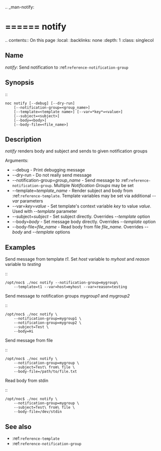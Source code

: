 .. _man-notify:

======
notify
======

.. contents:: On this page
    :local:
    :backlinks: none
    :depth: 1
    :class: singlecol

Name
----
*notify*: Send notification to :ref:`reference-notification-group`

Synopsis
--------
::

    noc notify [--debug] [--dry-run]
        [--notification-group=<group_name>]
        [--template=<template name>] [--var=*key*=<value>]
        [--subject=<subject>]
        [--body=<body>]
        [--body-file=<file_name>]

Description
-----------
*notify* renders body and subject and sends to given notification groups

Arguments:
* --debug - Print debugging message
* --dry-run - Do not really send message
* --notification-group=*group_name* - Send message to :ref:`reference-notification-group`.
  Multiple *Notification Groups* may be set
* --template=*template_name* - Render subject and body from :ref:`reference-template`.
  Template variables may be set via additional *--var* parameters
* --var=*key*=*value* - Set template's context variable *key* to value *value*.
  Used with *--template* parameter
* --subject=*subject* - Set subject directly. Overrides *--template* option
* --body=*body* - Set message body directly. Overrides *--template* option
* --body-file=*file_name* - Read body from file *file_name*. Overrides *--body* and *--template* options

Examples
--------
Send message from template *t1*. Set *host* variable to *myhost* and
*reason* variable to *testing*

::

    /opt/noc$ ./noc notify --notification-group=mygroup\
        --template=t1 --var=host=myhost --var=reason=testing

Send message to notification groups *mygroup1* and *mygroup2*

::

    /opt/noc$ ./noc notify \
        --notification-group=mygroup1 \
        --notification-group=mygroup2 \
        --subject=Test \
        --body=Hi

Send message from file

::

    /opt/noc$ ./noc notify \
        --notification-group=mygroup \
        --subject=Test\ from\ file \
        --body-file=/path/to/file.txt

Read body from stdin

::

    /opt/noc$ ./noc notify \
        --notification-group=mygroup \
        --subject=Test\ from\ file \
        --body-file=/dev/stdin

See also
--------
* :ref:`reference-template`
* :ref:`reference-notification-group`
